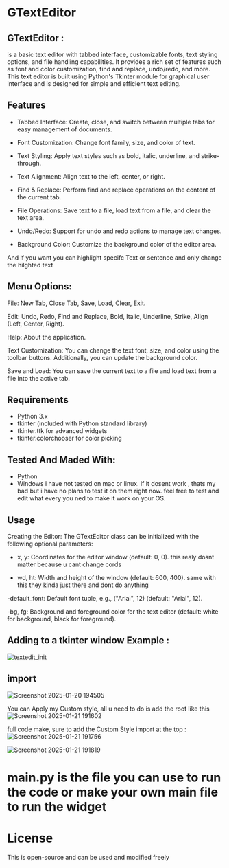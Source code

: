 # GTextEditor

## GTextEditor :
is a basic text editor with tabbed interface, customizable fonts, text styling options, and file handling capabilities. It provides a rich set of features such as font and color customization, find and replace, undo/redo, and more. This text editor is built using Python's Tkinter module for graphical user interface and is designed for simple and efficient text editing.

## Features
- Tabbed Interface: Create, close, and switch between multiple tabs for easy management of documents.

- Font Customization: Change font family, size, and color of text.

- Text Styling: Apply text styles such as bold, italic, underline, and strike-through.

- Text Alignment: Align text to the left, center, or right.

- Find & Replace: Perform find and replace operations on the content of the current tab.

- File Operations: Save text to a file, load text from a file, and clear the text area.

- Undo/Redo: Support for undo and redo actions to manage text changes.

- Background Color: Customize the background color of the editor area.

And if you want you can highlight specifc Text or sentence and only change the hilghted text 


## Menu Options:
File: New Tab, Close Tab, Save, Load, Clear, Exit.

Edit: Undo, Redo, Find and Replace, Bold, Italic, Underline, Strike, Align (Left, Center, Right).

Help: About the application.

Text Customization: You can change the text font, size, and color using the toolbar buttons. Additionally, you can update the background color.

Save and Load: You can save the current text to a file and load text from a file into the active tab.


## Requirements
- Python 3.x
- tkinter (included with Python standard library)
- tkinter.ttk for advanced widgets
- tkinter.colorchooser for color picking

## Tested And Maded With: 
- Python
- Windows 
i have not tested on mac or linux.
if it dosent work ,  thats my bad but i have no plans to test it on them right now.
feel free to test and edit what every you ned to make it work on your OS.

## Usage

Creating the Editor: The GTextEditor class can be initialized with the following optional parameters:

- x, y: Coordinates for the editor window (default: 0, 0). this realy dosnt matter because u cant change cords 

- wd, ht: Width and height of the window (default: 600, 400). same with this they kinda just there and dont do anything 

-default_font: Default font tuple, e.g., ("Arial", 12) (default: "Arial", 12).

-bg, fg: Background and foreground color for the text editor (default: white for background, black for foreground). 

 
## Adding to a tkinter window Example :
![textedit_init](https://github.com/user-attachments/assets/3feac7c9-9434-4e37-b3b7-2d36bd6cd942) 

## import 
![Screenshot 2025-01-20 194505](https://github.com/user-attachments/assets/3c13cd0c-828a-4dae-af24-914420244a84)

You can Apply my Custom style, all u need to do is add the root like this ![Screenshot 2025-01-21 191602](https://github.com/user-attachments/assets/8f963b1c-6550-487f-8335-a173bf266a9d)

full code make, sure to add the Custom Style import at the top : 
![Screenshot 2025-01-21 191756](https://github.com/user-attachments/assets/4dac34dc-3ea2-4414-be73-f14effc66cc6)

![Screenshot 2025-01-21 191819](https://github.com/user-attachments/assets/c3c475c1-2cd8-48f4-ae59-58fd68103e6a)


# main.py is the file you can use to run the code or make your own main file to run the widget 

# License 
This is open-source and can be used and modified freely







